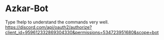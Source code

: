 # Azkar-Bot
Type !help to understand the commands very well.
https://discord.com/api/oauth2/authorize?client_id=959612332869304330&permissions=534723951680&scope=bot
